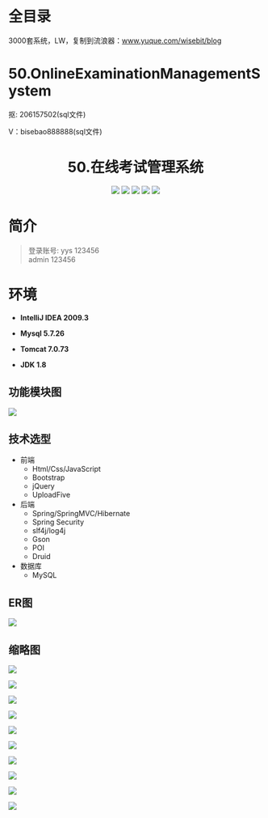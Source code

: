 # 全目录

3000套系统，LW，复制到流浪器：www.yuque.com/wisebit/blog

# 50.OnlineExaminationManagementSystem

<p>抠: 206157502(sql文件)</p>
<p>V：bisebao888888(sql文件)</p>

<p><h1 align="center">50.在线考试管理系统</h1></p>


<p align="center">
	<img src="https://img.shields.io/badge/jdk-1.8-orange.svg"/>
    <img src="https://img.shields.io/badge/spring-5.x-lightgrey.svg"/>
    <img src="https://img.shields.io/badge/springmvc-3.x-blue.svg"/>
    <img src="https://img.shields.io/badge/hibernate-3.x-blue.svg"/>
    <img src="https://img.shields.io/badge/JPA-3.x-blue.svg"/>
</p>

# 简介
> 登录账号: 
> yys 123456  
> admin 123456


# 环境

- <b>IntelliJ IDEA 2009.3</b>

- <b>Mysql 5.7.26</b>

- <b>Tomcat 7.0.73</b>

- <b>JDK 1.8</b>

## 功能模块图
![](https://bitwise.oss-cn-heyuan.aliyuncs.com/2024/9/10/9fd2ad32-65ae-4ad0-852e-f2a7f987d9ab.png)

## 技术选型

* 前端
    * Html/Css/JavaScript
    * Bootstrap
    * jQuery
    * UploadFive
* 后端
    * Spring/SpringMVC/Hibernate
    * Spring Security
    * slf4j/log4j
    * Gson
    * POI
    * Druid
* 数据库
    * MySQL


## ER图
![](https://bitwise.oss-cn-heyuan.aliyuncs.com/2024/9/10/73005a3d-d0e4-485f-8f2d-910cfc74db32.png)


## 缩略图

![](https://bitwise.oss-cn-heyuan.aliyuncs.com/2024/9/10/29244b7c-7816-48c5-8ad1-5b874fdcbb08.png)

![](https://bitwise.oss-cn-heyuan.aliyuncs.com/2024/9/10/b8356713-c25e-4e2b-88ca-0fb82ffc47d0.png)

![](https://bitwise.oss-cn-heyuan.aliyuncs.com/2024/9/10/7943904f-acb6-4d42-8995-b6892da3ce89.png)

![](https://bitwise.oss-cn-heyuan.aliyuncs.com/2024/9/10/239ad465-ab99-4c30-871e-d9276d266346.png)

![](https://bitwise.oss-cn-heyuan.aliyuncs.com/2024/9/10/1249fbec-93d4-4fd5-9bdd-a19b60fc6072.png)

![](https://bitwise.oss-cn-heyuan.aliyuncs.com/2024/9/10/43c48567-6eaf-43c1-b38a-b139d0b3d307.png)

![](https://bitwise.oss-cn-heyuan.aliyuncs.com/2024/9/10/be0c4330-5e26-4ad0-b2ff-dfd27fd0377f.png)

![](https://bitwise.oss-cn-heyuan.aliyuncs.com/2024/9/10/23ea71f8-3df8-47eb-a1f9-899e87df85b4.png)

![](https://bitwise.oss-cn-heyuan.aliyuncs.com/2024/9/10/78ec8811-53bf-4cbe-a7c2-0adff74917dc.png)

![](https://bitwise.oss-cn-heyuan.aliyuncs.com/2024/9/10/bbbe5205-e021-46be-816d-5535757f4a35.png)

